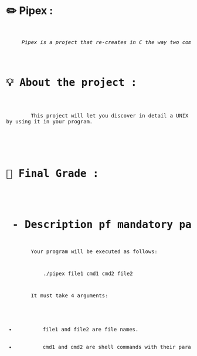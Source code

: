 <h1><strong>✏️ Pipex : </strong></h1><br>
<pre><i>     Pipex is a project that re-creates in C the way two commands are piped together via | in the shell </i><pre><br>
<h1>💡 About the project : </h1><br>
<p>        This project will let you discover in detail a UNIX mechanism that you already know
by using it in your program.</p> <br><br>

<h1>💯 Final Grade : </h1> <br>


<h1> - Description pf mandatory part :</h1>
<p>        Your program will be executed as follows:</p>
<p>            ./pipex file1 cmd1 cmd2 file2</p>
<p>        It must take 4 arguments:</p>
<ul>
  <li>         file1 and file2 are file names.</li>
  <li>         cmd1 and cmd2 are shell commands with their parameters.</li>
</ul>
